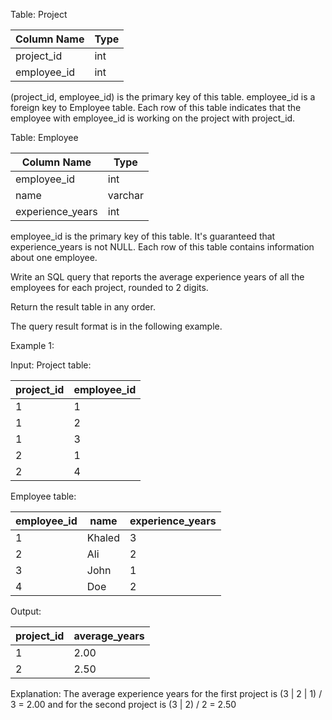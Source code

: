Table: Project


| Column Name | Type    |
|-------------|---------|
| project_id  | int     |
| employee_id | int     |

(project_id, employee_id) is the primary key of this table.
employee_id is a foreign key to Employee table.
Each row of this table indicates that the employee with employee_id is working on the project with project_id.
 

Table: Employee


| Column Name      | Type    |
|------------------|---------|
| employee_id      | int     |
| name             | varchar |
| experience_years | int     |

employee_id is the primary key of this table. It's guaranteed that experience_years is not NULL.
Each row of this table contains information about one employee.
 

Write an SQL query that reports the average experience years of all the employees for each project, rounded to 2 digits.

Return the result table in any order.

The query result format is in the following example.

 

Example 1:

Input: 
Project table:

| project_id  | employee_id |
|-------------|-------------|
| 1           | 1           |
| 1           | 2           |
| 1           | 3           |
| 2           | 1           |
| 2           | 4           |

Employee table:

| employee_id | name   | experience_years |
|-------------|--------|------------------|
| 1           | Khaled | 3                |
| 2           | Ali    | 2                |
| 3           | John   | 1                |
| 4           | Doe    | 2                |

Output: 

| project_id  | average_years |
|-------------|---------------|
| 1           | 2.00          |
| 2           | 2.50          |

Explanation: The average experience years for the first project is (3 | 2 | 1) / 3 = 2.00 and for the second project is (3 | 2) / 2 = 2.50
